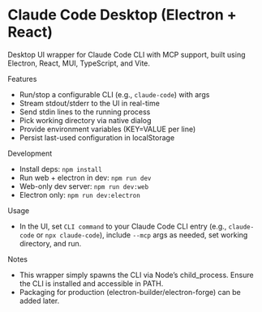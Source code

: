 # Claude Code Desktop (Electron + React)

Desktop UI wrapper for Claude Code CLI with MCP support, built using Electron, React, MUI, TypeScript, and Vite.

Features
- Run/stop a configurable CLI (e.g., `claude-code`) with args
- Stream stdout/stderr to the UI in real-time
- Send stdin lines to the running process
- Pick working directory via native dialog
- Provide environment variables (KEY=VALUE per line)
- Persist last-used configuration in localStorage

Development
- Install deps: `npm install`
- Run web + electron in dev: `npm run dev`
- Web-only dev server: `npm run dev:web`
- Electron only: `npm run dev:electron`

Usage
- In the UI, set `CLI command` to your Claude Code CLI entry (e.g., `claude-code` or `npx claude-code`), include `--mcp` args as needed, set working directory, and run.

Notes
- This wrapper simply spawns the CLI via Node’s child_process. Ensure the CLI is installed and accessible in PATH.
- Packaging for production (electron-builder/electron-forge) can be added later.
